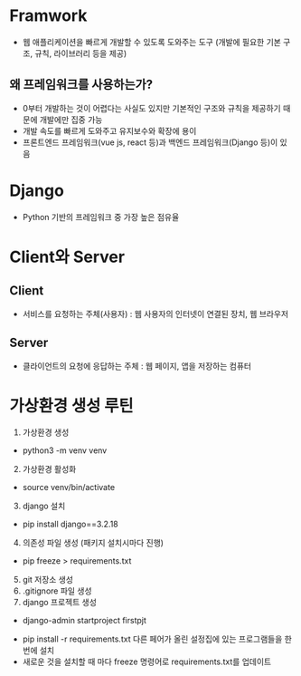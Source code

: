 # Framwork
- 웹 애플리케이션을 빠르게 개발할 수 있도록 도와주는 도구
 (개발에 필요한 기본 구조, 규칙, 라이브러리 등을 제공)

## 왜 프레임워크를 사용하는가?
- 0부터 개발하는 것이 어렵다는 사실도 있지만 기본적인 구조와 규칙을 제공하기 때문에 개발에만 집중 가능
- 개발 속도를 빠르게 도와주고 유지보수와 확장에 용이
- 프론트엔드 프레임워크(vue js, react 등)과 백엔드 프레임워크(Django 등)이 있음

# Django
- Python 기반의 프레임워크 중 가장 높은 점유율

# Client와 Server
## Client
- 서비스를 요청하는 주체(사용자) : 웹 사용자의 인터넷이 연결된 장치, 웹 브라우저

## Server
- 클라이언트의 요청에 응답하는 주체 : 웹 페이지, 앱을 저장하는 컴퓨터

# 가상환경 생성 루틴
1. 가상환경 생성 
- python3 -m venv venv
2. 가상환경 활성화
- source venv/bin/activate
3. django 설치
- pip install django==3.2.18
4. 의존성 파일 생성 (패키지 설치시마다 진행)
- pip freeze > requirements.txt
5. git 저장소 생성
6. .gitignore 파일 생성
7. django 프로젝트 생성
- django-admin startproject firstpjt
<!-- 서버 끄는건 컨트롤 c
cmd+shift+P -> vscode에서 실행검색  -->

- pip install -r requirements.txt
  다른 페어가 올린 설정집에 있는 프로그램들을 한번에 설치
- 새로운 것을 설치할 때 마다 freeze 명령어로 requirements.txt를 업데이트